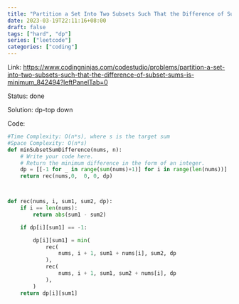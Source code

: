 ```yaml
---
title: "Partition a Set Into Two Subsets Such That the Difference of Subset Sums Is Minimum"
date: 2023-03-19T22:11:16+08:00
draft: false
tags: ["hard", "dp"]
series: ["leetcode"]
categories: ["coding"]
---
```


Link: https://www.codingninjas.com/codestudio/problems/partition-a-set-into-two-subsets-such-that-the-difference-of-subset-sums-is-minimum_842494?leftPanelTab=0

Status: done

Solution: dp-top down

Code:
```python
#Time Complexity: O(n*s), where s is the target sum
#Space Complexity: O(n*s)
def minSubsetSumDifference(nums, n):
    # Write your code here.
    # Return the minimum difference in the form of an integer.
    dp = [[-1 for _ in range(sum(nums)+1)] for i in range(len(nums))]
    return rec(nums,0,  0, 0, dp)



def rec(nums, i, sum1, sum2, dp):
    if i == len(nums):
        return abs(sum1 - sum2)

    if dp[i][sum1] == -1:

        dp[i][sum1] = min(
            rec(
                nums, i + 1, sum1 + nums[i], sum2, dp
            ),
            rec(
                nums, i + 1, sum1, sum2 + nums[i], dp
            ),
        )
    return dp[i][sum1]
```